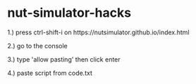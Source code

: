 # nut-simulator-hacks
<p>1.) press ctrl-shift-i on https://nutsimulator.github.io/index.html
<p>2.) go to the console
<p>3.) type 'allow pasting' then click enter
<p>4.) paste script from code.txt
